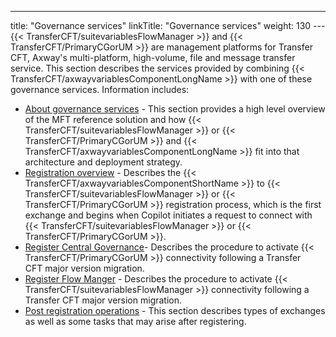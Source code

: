 ---
title: "Governance services"
linkTitle: "Governance services"
weight: 130
---{{< TransferCFT/suitevariablesFlowManager  >}} and {{< TransferCFT/PrimaryCGorUM  >}} are management platforms for Transfer CFT, Axway's multi-platform, high-volume, file and message transfer service. This section describes the services provided by combining {{< TransferCFT/axwayvariablesComponentLongName  >}} with one of these governance services. Information includes:

* [About governance services](governance_overview) - This section provides a high level overview of the MFT reference solution and how {{< TransferCFT/suitevariablesFlowManager >}} or {{< TransferCFT/PrimaryCGorUM >}} and {{< TransferCFT/axwayvariablesComponentLongName >}} fit into that architecture and deployment strategy.
* [Registration overview](cg_register_overview) - Describes the {{< TransferCFT/axwayvariablesComponentShortName >}} to {{< TransferCFT/suitevariablesFlowManager >}} or {{< TransferCFT/PrimaryCGorUM >}} registration process, which is the first exchange and begins when Copilot initiates a request to connect with {{< TransferCFT/suitevariablesFlowManager >}} or {{< TransferCFT/PrimaryCGorUM >}}.
* [Register Central Governance](register_cg)- Describes the procedure to activate {{< TransferCFT/PrimaryCGorUM >}} connectivity following a Transfer CFT major version migration.
* [Register Flow Manger](register_fm) - Describes the procedure to activate {{< TransferCFT/suitevariablesFlowManager >}} connectivity following a Transfer CFT major version migration.
* [Post registration operations](cg_postregister) - This section describes types of exchanges as well as some tasks that may arise after registering.

 
